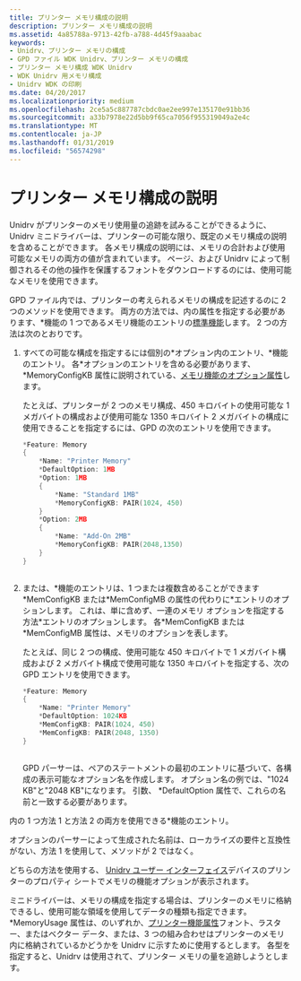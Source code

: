 ```yaml
---
title: プリンター メモリ構成の説明
description: プリンター メモリ構成の説明
ms.assetid: 4a85788a-9713-42fb-a788-4d45f9aaabac
keywords:
- Unidrv、プリンター メモリの構成
- GPD ファイル WDK Unidrv、プリンター メモリの構成
- プリンター メモリ構成 WDK Unidrv
- WDK Unidrv 用メモリ構成
- Unidrv WDK の印刷
ms.date: 04/20/2017
ms.localizationpriority: medium
ms.openlocfilehash: 2ce5a5c887787cbdc0ae2ee997e135170e91bb36
ms.sourcegitcommit: a33b7978e22d5bb9f65ca7056f955319049a2e4c
ms.translationtype: MT
ms.contentlocale: ja-JP
ms.lasthandoff: 01/31/2019
ms.locfileid: "56574298"
---
```

# <a name="describing-printer-memory-configurations"></a>プリンター メモリ構成の説明





Unidrv がプリンターのメモリ使用量の追跡を試みることができるように、Unidrv ミニドライバーは、プリンターの可能な限り、既定のメモリ構成の説明を含めることができます。 各メモリ構成の説明には、メモリの合計および使用可能なメモリの両方の値が含まれています。 ページ、および Unidrv によって制御されるその他の操作を保護するフォントをダウンロードするのには、使用可能なメモリを使用できます。

GPD ファイル内では、プリンターの考えられるメモリの構成を記述するのに 2 つのメソッドを使用できます。 両方の方法では、内の属性を指定する必要があります、\*機能の 1 つであるメモリ機能のエントリの[標準機能](standard-features.md)します。 2 つの方法は次のとおりです。

1.  すべての可能な構成を指定するには個別の\*オプション内のエントリ、\*機能のエントリ。 各\*オプションのエントリを含める必要があります、 \*MemoryConfigKB 属性に説明されている、[メモリ機能のオプション属性](option-attributes-for-the-memory-feature.md)します。

    たとえば、プリンターが 2 つのメモリ構成、450 キロバイトの使用可能な 1 メガバイトの構成および使用可能な 1350 キロバイト 2 メガバイトの構成に使用できることを指定するには、GPD の次のエントリを使用できます。

    ```cpp
    *Feature: Memory
    {
        *Name: "Printer Memory"
        *DefaultOption: 1MB
        *Option: 1MB
        {
            *Name: "Standard 1MB"
            *MemoryConfigKB: PAIR(1024, 450)
        }
        *Option: 2MB 
        {
            *Name: "Add-On 2MB"
            *MemoryConfigKB: PAIR(2048,1350)
        }
    }
     
    ```

2.  または、\*機能のエントリは、1 つまたは複数含めることができます\*MemConfigKB または\*MemConfigMB の属性の代わりに\*エントリのオプションします。 これは、単に含めず、一連のメモリ オプションを指定する方法\*エントリのオプションします。 各\*MemConfigKB または\*MemConfigMB 属性は、メモリのオプションを表します。

    たとえば、同じ 2 つの構成、使用可能な 450 キロバイトで 1 メガバイト構成および 2 メガバイト構成で使用可能な 1350 キロバイトを指定する、次の GPD エントリを使用できます。

    ```cpp
    *Feature: Memory
    {
        *Name: "Printer Memory"
        *DefaultOption: 1024KB
        *MemConfigKB: PAIR(1024, 450)
        *MemConfigKB: PAIR(2048, 1350)
    }
     
    ```

    GPD パーサーは、ペアのステートメントの最初のエントリに基づいて、各構成の表示可能なオプション名を作成します。 オプション名の例では、"1024 KB"と"2048 KB"になります。 引数、 \*DefaultOption 属性で、これらの名前と一致する必要があります。

内の 1 つ方法 1 と方法 2 の両方を使用できる\*機能のエントリ。

オプションのパーサーによって生成された名前は、ローカライズの要件と互換性がない、方法 1 を使用して、メソッドが 2 ではなく。

どちらの方法を使用する、 [Unidrv ユーザー インターフェイス](unidrv-user-interface.md)デバイスのプリンターのプロパティ シートでメモリの機能オプションが表示されます。

ミニドライバーは、メモリの構成を指定する場合は、プリンターのメモリに格納できるし、使用可能な領域を使用してデータの種類も指定できます。 \*MemoryUsage 属性は、のいずれか、[プリンター機能属性](printer-capability-attributes.md)フォント、ラスター、またはベクター データ、または、3 つの組み合わせはプリンターのメモリ内に格納されているかどうかを Unidrv に示すために使用するとします。 各型を指定すると、Unidrv は使用されて、プリンター メモリの量を追跡しようとします。

 

 




